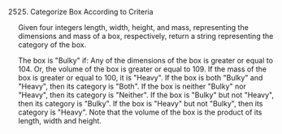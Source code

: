 2525. Categorize Box According to Criteria

Given four integers length, width, height, and mass, representing the dimensions and mass of a box, respectively, return a string representing the category of the box.

The box is "Bulky" if:
Any of the dimensions of the box is greater or equal to 104.
Or, the volume of the box is greater or equal to 109.
If the mass of the box is greater or equal to 100, it is "Heavy".
If the box is both "Bulky" and "Heavy", then its category is "Both".
If the box is neither "Bulky" nor "Heavy", then its category is "Neither".
If the box is "Bulky" but not "Heavy", then its category is "Bulky".
If the box is "Heavy" but not "Bulky", then its category is "Heavy".
Note that the volume of the box is the product of its length, width and height.
